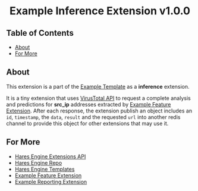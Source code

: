 <h1 align="center">
Example Inference Extension v1.0.0
</h1>

## Table of Contents

- [About](#about)
- [For More](#for-more)

## About

This extension is a part of the [Example Template](https://github.com/harescyber/hares_engine_template_example/tree/main) as a **inference** extension.

It is a tiny extension that uses [VirusTotal API](https://developers.virustotal.com/reference/overview) to request a complete analysis and predictions for **src_ip** addresses extracted by [Example Feature Extension](https://github.com/harescyber/hares_engine_example_feature_extension.git).
After each response, the extension publish an object includes an `id`, `timestamp`, the `data`, `result` and the requested `url` into another redis channel to provide this object for other extensions that may use it.

## For More

- [Hares Engine Extensions API](https://github.com/harescyber/hares_engine/tree/as-package#extensions-api)
- [Hares Engine Repo](https://github.com/harescyber/hares_engine/tree/as-package#readme)
- [Hares Engine Templates](https://github.com/harescyber/hares_engine_template_example/tree/main)
- [Example Feature Extension](https://github.com/harescyber/hares_engine_example_feature_extension.git)
- [Example Reporting Extension](https://github.com/harescyber/hares_engine_example_reporting_extension.git)
